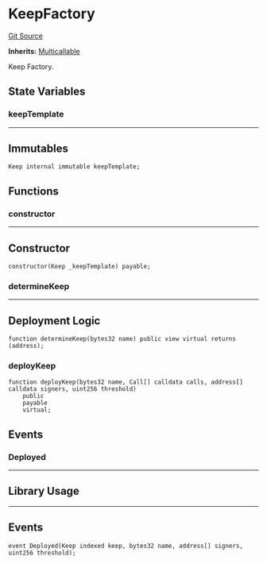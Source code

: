 # KeepFactory
[Git Source](https://github.com/kalidao/keep/blob/bf21b4d1d146ef800f17003b87f2cf6914c6539e/src/KeepFactory.sol)

**Inherits:**
[Multicallable](/src/utils/Multicallable.sol/contract.Multicallable.md)

Keep Factory.


## State Variables
### keepTemplate
-----------------------------------------------------------------------
Immutables
-----------------------------------------------------------------------


```solidity
Keep internal immutable keepTemplate;
```


## Functions
### constructor

-----------------------------------------------------------------------
Constructor
-----------------------------------------------------------------------


```solidity
constructor(Keep _keepTemplate) payable;
```

### determineKeep

-----------------------------------------------------------------------
Deployment Logic
-----------------------------------------------------------------------


```solidity
function determineKeep(bytes32 name) public view virtual returns (address);
```

### deployKeep


```solidity
function deployKeep(bytes32 name, Call[] calldata calls, address[] calldata signers, uint256 threshold)
    public
    payable
    virtual;
```

## Events
### Deployed
-----------------------------------------------------------------------
Library Usage
-----------------------------------------------------------------------
-----------------------------------------------------------------------
Events
-----------------------------------------------------------------------


```solidity
event Deployed(Keep indexed keep, bytes32 name, address[] signers, uint256 threshold);
```

